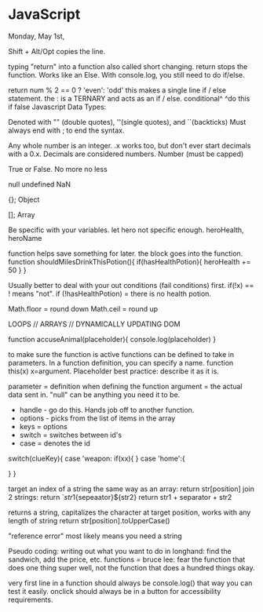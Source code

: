  # JavaScript

Monday, May 1st,

Shift + Alt/Opt copies the line.

typing "return" into a function also called short changing. return stops the function. Works like an Else. With console.log, you still need to do if/else.

return num % 2 == 0 ? 'even': 'odd'  this makes a single line if / else statement. the : is a TERNARY and acts as an if / else.
              conditional^     ^do this if false
Javascript Data Types:
<!-- Strings -->
Denoted with "" (double quotes), ''(single quotes), and ``(backticks)
Must always end with ; to end the syntax.

<!-- Numbers -->
Any whole number is an integer.
.x works too, but don't ever start decimals with a 0.x.
Decimals are considered numbers. 
Number (must be capped)

<!-- Boolean -->
True or False. No more no less

<!-- The weird ones -->
null
undefined
NaN

<!-- Objects -->
{};
Object

<!-- Arrays -->
[];
Array

Be specific with your variables. let hero not specific enough. heroHealth, heroName

<!-- This only happens when the function is called upon -->
function helps save something for later. the block goes into the function.
function shouldMilesDrinkThisPotion(){
  if(hasHealthPotion){
    heroHealth += 50
  }
}


Usually better to deal with your out conditions (fail conditions) first.
if(!x) == ! means "not". if (!hasHealthPotion) = there is no health potion.

Math.floor = round down
Math.ceil = round up



<!-- SECTION TUESDAY MAY 2 -->
LOOPS // ARRAYS // DYNAMICALLY UPDATING DOM

<!-- NOTE            V PARAMETER -->
function accuseAnimal(placeholder){
  console.log(placeholder)
}

to make sure the function is active
functions can be defined to take in parameters. In a function definition, you can specify a name. 
function this(x) x=argument.
Placeholder best practice: describe it as it is. 

parameter = definition when defining the function
argument = the actual data sent in. 
"null" can be anything you need it to be.

* handle - go do this. Hands job off to another function. 
* options - picks from the list of items in the array
* keys = options
* switch = switches between id's
* case = denotes the id


switch(clueKey){
  case 'weapon:
  if(xx){
    }
  case 'home':{
    
  }
}

target an index of a string the same way as an array: return str[position]
join 2 strings: 
return `${str1}${sepeaator}${str2}
return str1 + separator + str2 

returns a string, capitalizes the character at target position, works with any length of string
return str[position].toUpperCase()

"reference error" most likely means you need a string

<!-- SECTION Wednesday, May 3rd -->
Pseudo coding: writing out what you want to do in longhand: find the sandwich, add the price, etc.
functions = bruce lee: fear the function that does one thing super well, not the function that does a hundred things okay.

very first line in a function should always be console.log() that way you can test it easily.
onclick should always be in a button for accessibility requirements.

